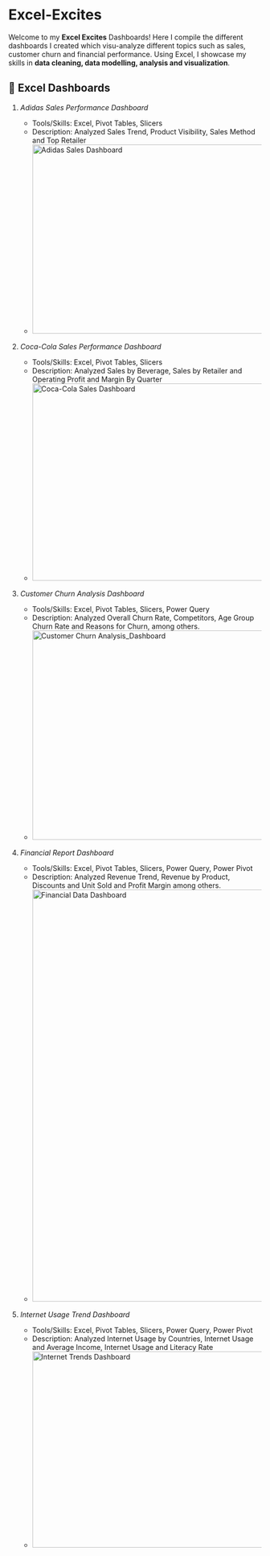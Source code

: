 # Excel-Excites
Welcome to my **Excel Excites** Dashboards! Here I compile the different dashboards I created which visu-analyze different topics such as sales, customer churn and financial performance.  Using Excel, I showcase my skills in **data cleaning, data modelling, analysis and visualization**.

## 🔹 Excel Dashboards
1. *Adidas Sales Performance Dashboard*  
   - Tools/Skills: Excel, Pivot Tables, Slicers 
   - Description: Analyzed Sales Trend, Product Visibility, Sales Method and Top Retailer
   - <img width="821" height="376" alt="Adidas Sales Dashboard" src="https://github.com/user-attachments/assets/a98d9f6f-22c8-4cdb-8b53-2dc414177a7d" />

2. *Coca-Cola Sales Performance Dashboard*
   - Tools/Skills: Excel, Pivot Tables, Slicers 
   - Description: Analyzed Sales by Beverage, Sales by Retailer and Operating Profit and Margin By Quarter
   - <img width="724" height="392" alt="Coca-Cola Sales Dashboard" src="https://github.com/user-attachments/assets/fd1a7ae1-a350-48d6-95aa-56fb35380200" />

3. *Customer Churn Analysis Dashboard*
   - Tools/Skills: Excel, Pivot Tables, Slicers, Power Query 
   - Description: Analyzed Overall Churn Rate, Competitors, Age Group Churn Rate and Reasons for Churn, among others. 
   - <img width="931" height="416" alt="Customer Churn Analysis_Dashboard" src="https://github.com/user-attachments/assets/786583d2-49a4-40fe-b564-1434c38ec052" />
  
4. *Financial Report Dashboard*
   - Tools/Skills: Excel, Pivot Tables, Slicers, Power Query, Power Pivot 
   - Description: Analyzed Revenue Trend, Revenue by Product, Discounts and Unit Sold and Profit Margin among others.
   - <img width="1474" height="819" alt="Financial Data Dashboard" src="https://github.com/user-attachments/assets/c2fd9559-901b-43c1-b0af-3223d713f877" />
 

5. *Internet Usage Trend Dashboard*
   - Tools/Skills: Excel, Pivot Tables, Slicers, Power Query, Power Pivot 
   - Description: Analyzed Internet Usage by Countries, Internet Usage and Average Income, Internet Usage and Literacy Rate
   - <img width="805" height="390" alt="Internet Trends Dashboard" src="https://github.com/user-attachments/assets/4430cf81-4deb-4f74-99bf-bc81364ea325" />

